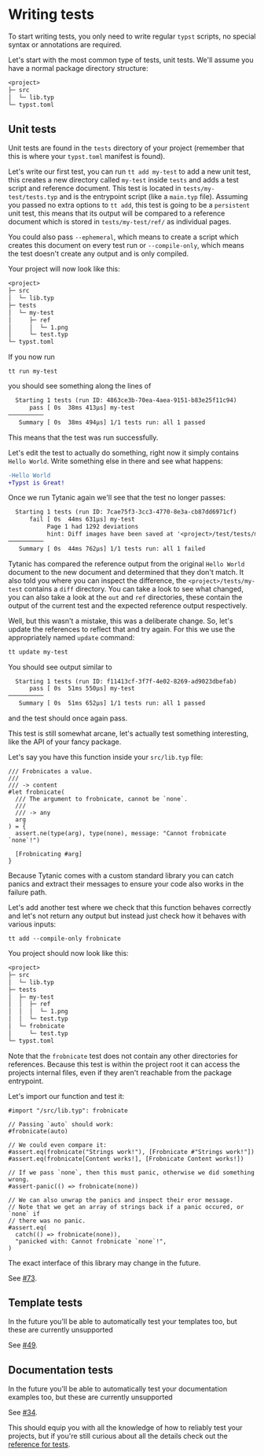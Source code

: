 # Writing tests
To start writing tests, you only need to write regular `typst` scripts, no special syntax or annotations are required.

Let's start with the most common type of tests, unit tests.
We'll assume you have a normal package directory structure:
```txt
<project>
├─ src
│  └─ lib.typ
└─ typst.toml
```

## Unit tests
Unit tests are found in the `tests` directory of your project (remember that this is where your `typst.toml` manifest is found).

Let's write our first test, you can run `tt add my-test` to add a new unit test, this creates a new directory called `my-test` inside `tests` and adds a test script and reference document.
This test is located in `tests/my-test/tests.typ` and is the entrypoint script (like a `main.typ` file).
Assuming you passed no extra options to `tt add`, this test is going to be a `persistent` unit test, this means that its output will be compared to a reference document which is stored in `tests/my-test/ref/` as individual pages.

You could also pass `--ephemeral`, which means to create a script which creates this document on every test run or `--compile-only`, which means the test doesn't create any output and is only compiled.

Your project will now look like this:
```txt
<project>
├─ src
│  └─ lib.typ
├─ tests
│  └─ my-test
│     ├─ ref
│     │  └─ 1.png
│     └─ test.typ
└─ typst.toml
```

If you now run
```shell
tt run my-test
```
you should see something along the lines of
```txt
  Starting 1 tests (run ID: 4863ce3b-70ea-4aea-9151-b83e25f11c94)
      pass [ 0s  38ms 413µs] my-test
──────────
   Summary [ 0s  38ms 494µs] 1/1 tests run: all 1 passed
```

This means that the test was run successfully.

Let's edit the test to actually do something, right now it simply contains `Hello World`.
Write something else in there and see what happens:
```diff
-Hello World
+Typst is Great!
```

Once we run Tytanic again we'll see that the test no longer passes:

```txt
  Starting 1 tests (run ID: 7cae75f3-3cc3-4770-8e3a-cb87dd6971cf)
      fail [ 0s  44ms 631µs] my-test
           Page 1 had 1292 deviations
           hint: Diff images have been saved at '<project>/test/tests/my-test/diff'
──────────
   Summary [ 0s  44ms 762µs] 1/1 tests run: all 1 failed
```

Tytanic has compared the reference output from the original `Hello World` document to the new document and determined that they don't match.
It also told you where you can inspect the difference, the `<project>/tests/my-test` contains a `diff` directory.
You can take a look to see what changed, you can also take a look at the `out` and `ref` directories, these contain the output of the current test and the expected reference output respectively.

Well, but this wasn't a mistake, this was a deliberate change.
So, let's update the references to reflect that and try again.
For this we use the appropriately named `update` command:

```bash
tt update my-test
```

You should see output similar to

```txt
  Starting 1 tests (run ID: f11413cf-3f7f-4e02-8269-ad9023dbefab)
      pass [ 0s  51ms 550µs] my-test
──────────
   Summary [ 0s  51ms 652µs] 1/1 tests run: all 1 passed
```

and the test should once again pass.

This test is still somewhat arcane, let's actually test something interesting, like the API of your fancy package.

Let's say you have this function inside your `src/lib.typ` file:

```typst
/// Frobnicates a value.
///
/// -> content
#let frobnicate(
  /// The argument to frobnicate, cannot be `none`.
  ///
  /// -> any
  arg
) = {
  assert.ne(type(arg), type(none), message: "Cannot frobnicate `none`!")

  [Frobnicating #arg]
}
```

Because Tytanic comes with a custom standard library you can catch panics and extract their messages to ensure your code also works in the failure path.

Let's add another test where we check that this function behaves correctly and let's not return any output but instead just check how it behaves with various inputs:

```shell
tt add --compile-only frobnicate
```

You project should now look like this:
```txt
<project>
├─ src
│  └─ lib.typ
├─ tests
│  ├─ my-test
│  │  ├─ ref
│  │  │  └─ 1.png
│  │  └─ test.typ
│  └─ frobnicate
│     └─ test.typ
└─ typst.toml
```

Note that the `frobnicate` test does not contain any other directories for references.
Because this test is within the project root it can access the projects internal files, even if they aren't reachable from the package entrypoint.

Let's import our function and test it:
```typst
#import "/src/lib.typ": frobnicate

// Passing `auto` should work:
#frobnicate(auto)

// We could even compare it:
#assert.eq(frobnicate("Strings work!"), [Frobnicate #"Strings work!"])
#assert.eq(frobnicate[Content works!], [Frobnicate Content works!])

// If we pass `none`, then this must panic, otherwise we did something wrong.
#assert-panic(() => frobnicate(none))

// We can also unwrap the panics and inspect their eror message.
// Note that we get an array of strings back if a panic occured, or `none` if
// there was no panic.
#assert.eq(
  catch(() => frobnicate(none)),
  "panicked with: Cannot frobnicate `none`!",
)
```

<div class="warning">

The exact interface of this library may change in the future.

See [#73].

</div>

<!--
The more your project grows
-->

## Template tests

<div class="warning">

In the future you'll be able to automatically test your templates too, but these are currently unsupported

See [#49].

</div>

## Documentation tests

<div class="warning">

In the future you'll be able to automatically test your documentation examples too, but these are currently unsupported

See [#34].

</div>

This should equip you with all the knowledge of how to reliably test your projects, but if you're still curious about all the details check out the [reference for tests][tests].

[#73]: https://github.com/tingerrr/tytanic/issues/73
[#49]: https://github.com/tingerrr/tytanic/issues/49
[#34]: https://github.com/tingerrr/tytanic/issues/34
[tests]: ../reference/tests/index.html
[oxipng]: https://github.com/shssoichiro/oxipng
